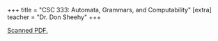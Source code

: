 +++
title = "CSC 333: Automata, Grammars, and Computability"
[extra]
teacher = "Dr. Don Sheehy"
+++

[Scanned PDF.](csc333.pdf)
